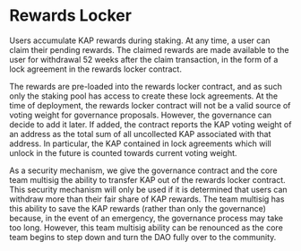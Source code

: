 # Rewards Locker

Users accumulate KAP rewards during staking. At any time, a user can claim their pending rewards. The claimed rewards are made available to the user for withdrawal 52 weeks after the claim transaction, in the form of a lock agreement in the rewards locker contract.

The rewards are pre-loaded into the rewards locker contract, and as such only the staking pool has access to create these lock agreements. At the time of deployment, the rewards locker contract will not be a valid source of voting weight for governance proposals. However, the governance can decide to add it later. If added, the contract reports the KAP voting weight of an address as the total sum of all uncollected KAP associated with that address. In particular, the KAP contained in lock agreements which will unlock in the future is counted towards current voting weight.

As a security mechanism, we give the governance contract and the core team multisig the ability to transfer KAP out of the rewards locker contract. This security mechanism will only be used if it is determined that users can withdraw more than their fair share of KAP rewards. The team multisig has this ability to save the KAP rewards (rather than only the governance) because, in the event of an emergency, the governance process may take too long. However, this team multisig ability can be renounced as the core team begins to step down and turn the DAO fully over to the community.
